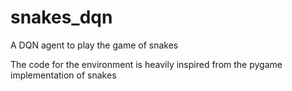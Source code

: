 # snakes_dqn
A DQN agent to play the game of snakes

The code for the environment is heavily inspired from the pygame implementation of snakes 

